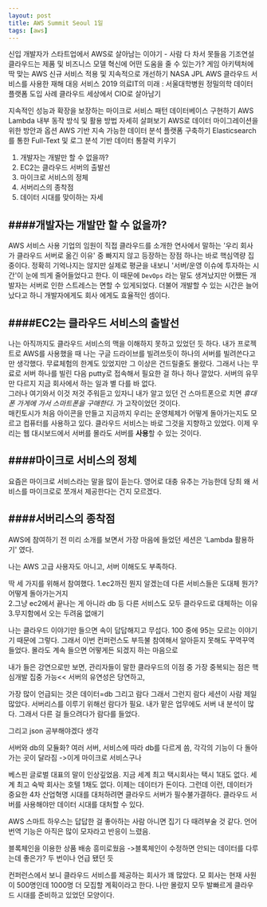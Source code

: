 ```yaml
---
layout: post
title: AWS Summit Seoul 1일
tags: [aws]
---
```


신입 개발자가 스타트업에서 AWS로 살아남는 이야기 - 사람 다 차서 못들음
기조연설
클라우드는 제품 및 비즈니스 모델 혁신에 어떤 도움을 줄 수 있는가?
게임 아키텍처에 딱 맞는 AWS 신규 서비스 적용 및 지속적으로 개선하기
NASA JPL AWS 클라우드 서비스를 사용한 재해 대응 서비스
2019 의료IT의 미래 : 서울대학병원 정밀의학 데이터 플랫폼 도입 사례
클라우드 세상에서 CIO로 살아남기

지속적인 성능과 확장을 보장하는 마이크로 서비스 패턴 데이터베이스 구현하기
AWS Lambda 내부 동작 방식 및 활용 방법 자세히 살펴보기
AWS로 데이터 마이그레이션을 위한 방안과 옵션
AWS 기반 지속 가능한 데이터 분석 플랫폼 구축하기
Elasticsearch를 통한 Full-Text 및 로그 분석 기반 데이터 통찰력 키우기


1. 개발자는 개발만 할 수 없을까?
2. EC2는 클라우드 서버의 출발선
3. 마이크로 서비스의 정체
4. 서버리스의 종착점
5. 데이터 시대를 맞이하는 자세


####개발자는 개발만 할 수 없을까?
---
AWS 서비스 사용 기업의 임원이 직접 클라우드를 소개한 연사에서 말하는 '우리 회사가 클라우드 서버로 옮긴 이유' 중 빠지지 않고 등장하는 장점 하나는 바로 핵심역량 집중이다. 정확히 기억나지는 않지만 실제로 평균을 내보니 '서버/운영 이슈에 투자하는 시간'이 눈에 띄게 줄어들었다고 한다. 이 때문에 `DevOps` 라는 말도 생겨났지만 어쨌든 개발자는 서버로 인한 스트레스는 면할 수 있게되었다. 더불어 개발할 수 있는 시간은 늘어났다고 하니 개발자에게도 회사 에게도 효율적인 셈이다.

####EC2는 클라우드 서비스의 출발선
---
나는 아직까지도 클라우드 서비스의 맥을 이해하지 못하고 있었던 듯 하다. 내가 프로젝트로 AWS를 사용했을 때 나는 구글 드라이브를 빌려쓰듯이 하나의 서버를 빌려쓴다고만 생각했다. 무료체험의 한계도 있었지만 그 이상은 건드릴줄도 몰랐다. 그래서 나는 무료로 서버 하나를 빌린 다음 putty로 접속해서 필요한 걸 하나 하나 깔았다. 서버의 유무만 다르지 지금 회사에서 하는 일과 별 다를 바 없다.  
그러나 여기와서 이것 저것 주워듣고 있자니 내가 알고 있던 건 스마트폰으로 치면 *휴대폰 가게에 가서 스마트폰을 구매한다.* 가 고작이었던 것이다.  
매킨토시가 처음 아이콘을 만들고 지금까지 우리는 운영체제가 어떻게 돌아가는지도 모르고 컴퓨터를 사용하고 있다. 클라우드 서비스는 바로 그것을 지향하고 있었다. 이제 우리는 웹 대시보드에서 서버를 몰라도 서버를 **사용**할 수 있는 것이다. 

####마이크로 서비스의 정체
---
요즘은 마이크로 서비스라는 말을 많이 듣는다. 영어로 대충 유추는 가능한데 당최 왜 서비스를 마이크로로 쪼개서 제공한다는 건지 모르겠다.

####서버리스의 종착점
---
AWS에 참여하기 전 미리 소개를 보면서 가장 마음에 들었던 세션은 'Lambda 활용하기' 였다. 

나는 AWS 고급 사용자도 아니고, 서버 이해도도 부족하다. 

딱 세 가지를 위해서 참여했다. 
1.ec2까진 뭔지 알겠는데 다른 서비스들은 도대체 뭔가? 어떻게 돌아가는거지  
2.그냥 ec2에서 끝나는 게 아니라 db 등 다른 서비스도 모두 클라우드로 대체하는 이유  
3.무지함에서 오는 두려움 없애기  

나는 클라우드 이야기만 들으면 속이 답답해지고 무섭다. 100 중에 95는 모르는 이야기기 때문에 그렇다.
그래서 이번 컨퍼런스도 부득불 참여해서 알아듣지 못해도 꾸역꾸역 들었다. 
몰라도 계속 들으면 어떻게든 되겠지 하는 마음으로


내가 들은 강연으로만 보면, 관리자들이 말한 클라우드의 이점 중 가장 중복되는 점은
핵심개발 집중 가능<<
서버의 유연성은 당연하고,

가장 많이 언급되는 것은 데이터=db 그리고 람다
그래서 그런지 람다 세션이 사람 제일 많았다. 
서버리스를 이루기 위해선 람다가 필요.
내가 맡은 업무에도 서버 내 분석이 많다. 그래서 다른 걸 들으려다가 람다를 들었다.


그리고 json 공부해야겠다 생각

서버와 db의 모듈화? 여러 서버, 서비스에 따라 db를 다르게 씀, 각각의 기능이 다 돌아가는 곳이 달라짐
->이게 마이크로 서비스구나

베스핀 글로벌 대표의 말이 인상깊었음.
지금 세계 최고 택시회사는 택시 1대도 없다. 세계 최고 숙박 회사는 호텔 1채도 없다.
이제는 데이터가 돈이다. 
그런데 이런, 데이터가 중요한 4차 산업혁명 시대를 대처하려면 클라우드 서버가 필수불가결하다.
클라우드 서버를 사용해야만 데이터 시대를 대처할 수 있다.


AWS 스마트 하우스는 답답한 걸 좋아하는 사람 아니면 집기 다 때려부술 것 같다.
언어 번역 기능은 아직은 많이 모자라고 반응이 느렸음.

블록체인을 이용한 상품 배송 흥미로웠음 ->블록체인이 수정하면 안되는 데이터를 다루는데 좋은가? 두 번이나 언급 됐던 듯

컨퍼런스에서 보니 클라우드 서비스를 제공하는 회사가 꽤 많았다. 모 회사는 현재 사원이 500명인데 1000명 더 모집할 계획이라고 한다. 나만 몰랐지 모두 발빠르게 클라우드 시대를 준비하고 있었던 모양이다. 


